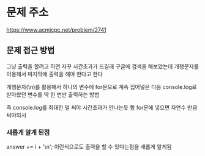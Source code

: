 # 문제 주소
https://www.acmicpc.net/problem/2741

## 문제 접근 방법 
그냥 출력을 할려고 하면 자꾸 시간초과가 뜨길래 구글에 검색을 해보았는데 개행문자를 이용해서 마지막에 출력을 해야 한다고 한다 

개행문자(\n)를 활용해서 하나의 변수에 for문으로 계속 집어넣은 다음 
console.log로 받아왔던 변수를 딱 한 번만 출력하는 방법 

즉 console.log를 최대한 덜 써야 시간초과가 안나는듯 함 for문에 넣으면 자연수 만큼 써야되서 

### 새롭게 알게 된점
answer += i + '\n';  이런식으로도 출력을 할 수 있다는점을 새롭게 알게됨  